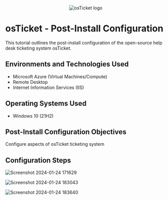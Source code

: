 <p align="center">
<img src="https://i.imgur.com/Clzj7Xs.png" alt="osTicket logo"/>
</p>

<h1>osTicket - Post-Install Configuration</h1>
This tutorial outlines the post-install configuration of the open-source help desk ticketing system osTicket.<br />



<h2>Environments and Technologies Used</h2>

- Microsoft Azure (Virtual Machines/Compute)
- Remote Desktop
- Internet Information Services (IIS)

<h2>Operating Systems Used </h2>

- Windows 10</b> (21H2)

<h2>Post-Install Configuration Objectives</h2>

Configure aspects of osTicket ticketing system
<h2>Configuration Steps</h2>
<p>
</p>

![Screenshot 2024-01-24 171629](https://github.com/boluadunbarin/post-install-config/assets/157642328/a0e791e4-3945-40f5-a7f7-0455c45dbb6a)

![Screenshot 2024-01-24 183043](https://github.com/boluadunbarin/post-install-config/assets/157642328/4a669dcb-fa9d-41cb-a94f-3b069793bab3)

![Screenshot 2024-01-24 183640](https://github.com/boluadunbarin/post-install-config/assets/157642328/175f0684-f5f0-43c1-9865-8206cbbb0957)
